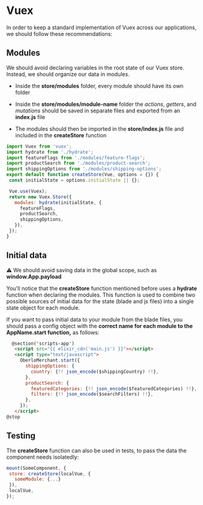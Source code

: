 # Vuex

In order to keep a standard implementation of Vuex across our applications, we should follow these recommendations:

## Modules

We should avoid declaring variables in the root state of our Vuex store. Instead, we should organize our data in modules.

* Inside the **store/modules** folder, every module should have its own folder

* Inside the **store/modules/module-name** folder the *actions*, *getters*, and *mutations* should be saved in separate files and exported from an **index.js** file

* The modules should then be imported in the **store/index.js** file and included in the **createStore** function

```js
import Vuex from 'vuex';
import hydrate from './hydrate';
import featureFlags from './modules/feature-flags';
import productSearch from './modules/product-search';
import shippingOptions from './modules/shipping-options';
export default function createStore(Vue, options = {}) {
 const initialState = options.initialState || {};

 Vue.use(Vuex);
 return new Vuex.Store({
   modules: hydrate(initialState, {
     featureFlags,
     productSearch,
     shippingOptions,
   }),
 });
}
```

## Initial data

⚠ We should avoid saving data in the global scope, such as **window.App.payload**

You'll notice that the **createStore** function mentioned before uses a **hydrate** function when declaring the modules. This function is used to combine two possible sources of initial data for the state (blade and js files) into a single state object for each module.

If you want to pass initial data to your module from the blade files, you should pass a config object with the **correct name for each module to the AppName.start function,** as follows:

```html
  @section('scripts-app')
   <script src="{{ elixir_cdn('main.js') }}"></script>
   <script type="text/javascript">
     OberloMerchant.start({
       shippingOptions: {
         country: {!! json_encode($shippingCountry) !!},
       },
       productSearch: {
         featuredCategories: {!! json_encode($featuredCategories) !!},
         filters: {!! json_encode($searchFilters) !!},
       },
     });
   </script>
@stop
```

## Testing

The **createStore** function can also be used in tests, to pass the data the component needs isolatedly:

```js
mount(SomeComponent, {
 store: createStore(localVue, {
   someModule: {...}
 }),
 localVue,
});
```